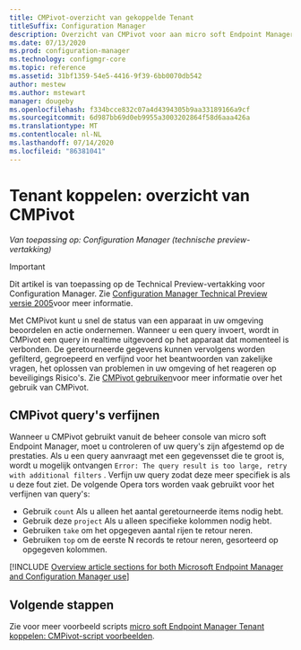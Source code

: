 ```yaml
---
title: CMPivot-overzicht van gekoppelde Tenant
titleSuffix: Configuration Manager
description: Overzicht van CMPivot voor aan micro soft Endpoint Manager gekoppelde apparaten.
ms.date: 07/13/2020
ms.prod: configuration-manager
ms.technology: configmgr-core
ms.topic: reference
ms.assetid: 31bf1359-54e5-4416-9f39-6bb0070db542
author: mestew
ms.author: mstewart
manager: dougeby
ms.openlocfilehash: f334bcce832c07a4d4394305b9aa33189166a9cf
ms.sourcegitcommit: 6d987bb69d0eb9955a3003202864f58d6aaa426a
ms.translationtype: MT
ms.contentlocale: nl-NL
ms.lasthandoff: 07/14/2020
ms.locfileid: "86381041"
---
```

# <a name="tenant-attach-cmpivot-overview"></a>Tenant koppelen: overzicht van CMPivot

*Van toepassing op: Configuration Manager (technische preview-vertakking)*

> [!Important]
> Dit artikel is van toepassing op de Technical Preview-vertakking voor Configuration Manager. Zie [Configuration Manager Technical Preview versie 2005](../core/get-started/2020/technical-preview-2005.md#bkmk_cmpivot)voor meer informatie.

Met CMPivot kunt u snel de status van een apparaat in uw omgeving beoordelen en actie ondernemen. Wanneer u een query invoert, wordt in CMPivot een query in realtime uitgevoerd op het apparaat dat momenteel is verbonden. De geretourneerde gegevens kunnen vervolgens worden gefilterd, gegroepeerd en verfijnd voor het beantwoorden van zakelijke vragen, het oplossen van problemen in uw omgeving of het reageren op beveiligings Risico's. Zie [CMPivot gebruiken](../core/servers/manage/cmpivot.md)voor meer informatie over het gebruik van CMPivot.

## <a name="refine-cmpivot-queries"></a><a name="bkmk_refine"></a>CMPivot query's verfijnen

Wanneer u CMPivot gebruikt vanuit de beheer console van micro soft Endpoint Manager, moet u controleren of uw query's zijn afgestemd op de prestaties. Als u een query aanvraagt met een gegevensset die te groot is, wordt u mogelijk ontvangen `Error: The query result is too large, retry with additional filters` . Verfijn uw query zodat deze meer specifiek is als u deze fout ziet. De volgende Opera tors worden vaak gebruikt voor het verfijnen van query's:

- Gebruik `count` Als u alleen het aantal geretourneerde items nodig hebt.
- Gebruik deze `project` Als u alleen specifieke kolommen nodig hebt.
- Gebruiken `take` om het opgegeven aantal rijen te retour neren.
- Gebruiken `top` om de eerste N records te retour neren, gesorteerd op opgegeven kolommen.

[!INCLUDE [Overview article sections for both Microsoft Endpoint Manager and Configuration Manager use](../core/servers/manage/includes/cmpivot-overview-shared.md)]

## <a name="next-steps"></a>Volgende stappen

Zie voor meer voorbeeld scripts [micro soft Endpoint Manager Tenant koppelen: CMPivot-script voorbeelden](cmpivot-samples-attached.md).
